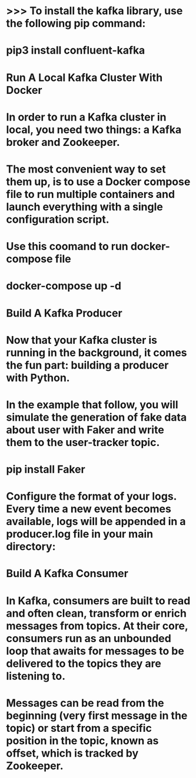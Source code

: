 # >>> To install the kafka library, use the following pip command:

# pip3 install confluent-kafka


# Run A Local Kafka Cluster With Docker
# In order to run a Kafka cluster in local, you need two things: a Kafka broker and Zookeeper.

# The most convenient way to set them up, is to use a Docker compose file to run multiple containers and launch everything with a single configuration script.

# Use this coomand to run docker-compose file

# docker-compose up -d

# Build A Kafka Producer
# Now that your Kafka cluster is running in the background, it comes the fun part: building a producer with Python.

# In the example that follow, you will simulate the generation of fake data about user with Faker and write them to the user-tracker topic.

# pip install Faker

# Configure the format of your logs. Every time a new event becomes available, logs will be appended in a producer.log file in your main directory:

# Build A Kafka Consumer
# In Kafka, consumers are built to read and often clean, transform or enrich messages from topics. At their core, consumers run as an unbounded loop that awaits for messages to be delivered to the topics they are listening to.

# Messages can be read from the beginning (very first message in the topic) or start from a specific position in the topic, known as offset, which is tracked by Zookeeper.